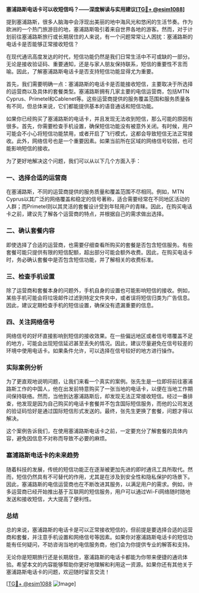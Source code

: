 **塞浦路斯电话卡可以收短信吗？——深度解读与实用建议[[TG💪+ @esim1088](https://t.me/s/esim1088)]**

提到塞浦路斯，很多人脑海中会浮现出美丽的地中海风光和悠闲的生活节奏。作为欧洲的一个热门旅游目的地，塞浦路斯吸引着来自世界各地的游客。然而，对于计划前往塞浦路斯旅行或长期居住的人来说，有一个问题常常让人困扰：塞浦路斯的电话卡是否能够正常接收短信？

在现代通讯高度发达的时代，短信功能仍然是我们日常生活中不可或缺的一部分。无论是接收验证码、重要通知，还是与家人朋友保持联系，短信的重要性不言而喻。因此，了解塞浦路斯电话卡是否支持短信功能显得尤为重要。

首先，我们需要明确一点：塞浦路斯的电话卡是否能接收短信，主要取决于所选择的运营商以及具体的套餐类型。塞浦路斯拥有几家主要的电信运营商，包括MTN Cyprus、Primetel和Cablenet等。这些运营商提供的服务覆盖范围和服务质量各有不同，但总体来说，它们都能提供基本的语音通话和短信功能。

如果你已经购买了塞浦路斯的电话卡，并且发现无法收到短信，那么可能的原因有很多。首先，你需要检查手机设置，确保短信功能没有被意外关闭。有时候，用户可能会不小心将短信功能禁用，或者开启了飞行模式，这都会导致短信无法正常接收。此外，网络信号也是一个重要因素。如果当前所在区域的网络信号较弱，也可能影响短信的接收。

为了更好地解决这个问题，我们可以从以下几个方面入手：

### 一、选择合适的运营商

在塞浦路斯，不同的运营商提供的服务质量和覆盖范围不尽相同。例如，MTN Cyprus以其广泛的网络覆盖和稳定的信号著称，适合需要经常在不同地区活动的人群；而Primetel则以其灵活的套餐设计受到年轻用户的青睐。因此，在购买电话卡之前，建议先了解各个运营商的特点，并根据自己的需求做出选择。

### 二、确认套餐内容

即使选择了合适的运营商，也需要仔细查看所购买的套餐是否包含短信服务。有些套餐可能只提供有限的短信配额，超出部分可能会额外收费。因此，在购买电话卡时，务必确认套餐中是否包含短信功能，并了解相关的收费标准。

### 三、检查手机设置

除了运营商和套餐本身的问题外，手机自身的设置也可能影响短信的接收。例如，某些手机可能会将垃圾邮件过滤到特定文件夹中，或者误将短信归类为广告信息。因此，建议定期检查手机的短信设置，确保没有遗漏重要的信息。

### 四、关注网络信号

网络信号的好坏直接影响到短信的接收效果。在一些偏远地区或者信号塔覆盖不足的地方，可能会出现短信延迟甚至丢失的情况。因此，建议尽量避免在信号较差的环境中使用电话卡。如果条件允许，可以选择在信号较好的地方进行操作。

### 实际案例分析

为了更直观地说明问题，让我们来看一个真实的案例。张先生是一位即将前往塞浦路斯工作的中国人，他在出发前特意购买了一张当地的电话卡，以便在当地工作期间保持联络。然而，当他到达塞浦路斯后，却发现无法正常接收短信。经过一番排查，他发现是因为自己购买的电话卡套餐并不包含国际短信服务，而他的公司发送的验证码恰好是通过国际短信形式发送的。最终，张先生更换了套餐，问题才得以解决。

这个案例告诉我们，在使用塞浦路斯电话卡之前，一定要充分了解套餐的具体内容，避免因信息不对称而导致不必要的麻烦。

### 塞浦路斯电话卡的未来趋势

随着科技的发展，传统的短信功能正在逐渐被更加先进的即时通讯工具所取代。然而，短信仍然具有不可替代的作用，尤其是在涉及到安全性和隐私保护的场景下。因此，塞浦路斯的电信运营商也在不断改进其服务，以满足用户的需求。例如，许多运营商已经开始推出基于互联网的短信服务，用户可以通过Wi-Fi网络随时随地发送和接收短信，大大提高了便利性。

### 总结

总的来说，塞浦路斯的电话卡是可以正常接收短信的，但前提是要选择合适的运营商和套餐，并注意手机设置和网络信号等因素。如果你对塞浦路斯电话卡的短信功能有任何疑问，不妨咨询当地的电信服务商，他们会为你提供专业的解答和支持。

无论你是短期旅行还是长期居住，塞浦路斯的电话卡都能为你带来便捷的通讯体验。希望本文的内容能够帮助你更好地理解和利用这一资源。如果你还有其他关于塞浦路斯电话卡的问题，欢迎随时留言交流！

[[TG💪+ @esim1088](https://t.me/s/esim1088) ![Image](https://i.postimg.cc/4NQfJmqS/Snipaste-2025-05-13-00-14-12.png)]